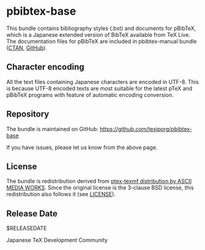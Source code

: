# pbibtex-base

This bundle contains bibliography styles (.bst) and documents for pBibTeX,
which is a Japanese extended version of BibTeX available from TeX Live.
The documentation files for pBibTeX are included in pbibtex-manual bundle
([CTAN](https://ctan.org/pkg/pbibtex-manual),
[GitHub](https://github.com/texjporg/pbibtex-manual)).

## Character encoding

All the text files containing Japanese characters are encoded in
UTF-8. This is because UTF-8 encoded texts are most suitable
for the latest pTeX and pBibTeX programs
with feature of automatic encoding conversion.

## Repository

The bundle is maintained on GitHub:
https://github.com/texjporg/pbibtex-base

If you have issues, please let us know from the above page.

## License

The bundle is redistribution derived from [ptex-texmf distribution
by ASCII MEDIA WORKS](https://ctan.org/pkg/ptex-texmf).
Since the original license is the 3-clause BSD license,
this redistribution also follows it (see [LICENSE](./LICENSE)).

## Release Date

$RELEASEDATE

Japanese TeX Development Community

